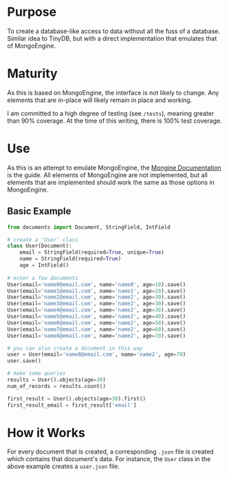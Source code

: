 # Purpose

To create a database-like access to data without all the fuss of a
database.  Similar idea to TinyDB, but with a direct implementation
that emulates that of MongoEngine.

# Maturity

As this is based on MongoEngine, the interface is not likely to
change.  Any elements that are in-place will likely remain in place
and working.

I am committed to a high degree of testing (see `/tests`), meaning
greater than 90% coverage.  At the time of this writing, there is 100%
test coverage.

# Use

As this is an attempt to emulate MongoEngine, the 
[Mongine Documentation](http://docs.mongoengine.org/index.html)
is the guide.  All elements of MongoEngine are not implemented, 
but all elements that are implemented should work the same as
those options in MongoEngine.

## Basic Example

```python 
from documents import Document, StringField, IntField

# create a 'User' class
class User(Document):
    email = StringField(required=True, unique=True)
    name = StringField(required=True)
    age = IntField()
    
# enter a few documents
User(email='name0@email.com', name='name0', age=10).save()
User(email='name1@email.com', name='name1', age=20).save()
User(email='name2@email.com', name='name2', age=30).save()
User(email='name3@email.com', name='name2', age=30).save()
User(email='name4@email.com', name='name2', age=30).save()
User(email='name5@email.com', name='name2', age=40).save()
User(email='name6@email.com', name='name2', age=50).save()
User(email='name7@email.com', name='name2', age=60).save()
User(email='name8@email.com', name='name2', age=70).save()

# you can also create a document in this way
user = User(email='name8@email.com', name='name2', age=70)
user.save()

# make some queries
results = User().objects(age=30)
num_of_records = results.count()

first_result = User().objects(age=30).first()
first_result_email = first_result['email']
```

# How it Works

For every document that is created, a corresponding `.json` file 
is created which contains that document's data.  For instance,
the `User` class in the above example creates a `user.json` file.
